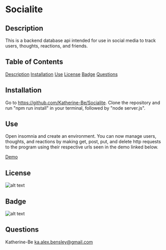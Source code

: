 # Socialite

## Description

This is a backend database api intended for use in social media to track users, thoughts, reactions, and friends.

## Table of Contents

[Description](#description)
[Installation](#installation)
[Use](#use)
[License](#license)
[Badge](#badge)
[Questions](#questions)

## Installation

Go to https://github.com/Katherine-Be/Socialite. Clone the repository and run "npm run install" in your terminal, followed by "node server.js".

## Use

Open insomnia and create an environment. You can now manage users, thoughts, and reactions by making get, post, put, and delete http requests to the program using their respective urls seen in the demo linked below.

[Demo](https://drive.google.com/file/d/1curmp6pnFT6vkwp6Qmd0ybvRg42_B-iL/view?usp=sharing)

## License

![ alt text ](https://img.shields.io/badge/License-None-blue)

## Badge

![ alt text ](https://img.shields.io/badge/Creator-KAT-pink)

## Questions

Katherine-Be
ka.alex.bensley@gmail.com
